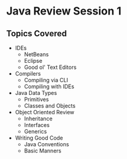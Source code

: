 # Java Review Session 1

## Topics Covered

- IDEs
    + NetBeans
    + Eclipse
    + Good ol' Text Editors
- Compilers
    + Compiling via CLI
    + Compiling with IDEs
- Java Data Types
    + Primitives
    + Classes and Objects
- Object Oriented Review
    + Inheritance
    + Interfaces
    + Generics
- Writing Good Code
    + Java Conventions
    + Basic Manners

